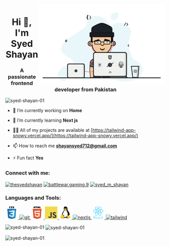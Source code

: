 <img align="right" width="400" alt="Working on Computer gif" src="./code png gif.gif">

<h1 align="center">Hi 👋, I'm Syed Shayan</h1>
<h3 align="center">A passionate frontend developer from Pakistan</h3>

<p align="left"> <img src="https://komarev.com/ghpvc/?username=syed-shayan-01&label=Profile%20views&color=0e75b6&style=flat" alt="syed-shayan-01" /> </p>

- 🔭 I’m currently working on **Home**

- 🌱 I’m currently learning **Next js**

- 👨‍💻 All of my projects are available at [https://tailwind-app-snowy.vercel.app/](https://tailwind-app-snowy.vercel.app/)

- 📫 How to reach me **shayansyed712@gmail.com**

- ⚡ Fun fact **Yes**

<h3 align="left">Connect with me:</h3>
<p align="left">
<a href="https://linkedin.com/in/thesyedshayan" target="blank"><img align="center" src="https://raw.githubusercontent.com/rahuldkjain/github-profile-readme-generator/master/src/images/icons/Social/linked-in-alt.svg" alt="thesyedshayan" height="30" width="40" /></a>
<a href="https://fb.com/battlewar.gaming.9" target="blank"><img align="center" src="https://raw.githubusercontent.com/rahuldkjain/github-profile-readme-generator/master/src/images/icons/Social/facebook.svg" alt="battlewar.gaming.9" height="30" width="40" /></a>
<a href="https://instagram.com/syed_m_shayan" target="blank"><img align="center" src="https://raw.githubusercontent.com/rahuldkjain/github-profile-readme-generator/master/src/images/icons/Social/instagram.svg" alt="syed_m_shayan" height="30" width="40" /></a>
</p>

<h3 align="left">Languages and Tools:</h3>
<p align="left"> <a href="https://www.w3schools.com/css/" target="_blank" rel="noreferrer"> <img src="https://raw.githubusercontent.com/devicons/devicon/master/icons/css3/css3-original-wordmark.svg" alt="css3" width="40" height="40"/> </a> <a href="https://git-scm.com/" target="_blank" rel="noreferrer"> <img src="https://www.vectorlogo.zone/logos/git-scm/git-scm-icon.svg" alt="git" width="40" height="40"/> </a> <a href="https://www.w3.org/html/" target="_blank" rel="noreferrer"> <img src="https://raw.githubusercontent.com/devicons/devicon/master/icons/html5/html5-original-wordmark.svg" alt="html5" width="40" height="40"/> </a> <a href="https://developer.mozilla.org/en-US/docs/Web/JavaScript" target="_blank" rel="noreferrer"> <img src="https://raw.githubusercontent.com/devicons/devicon/master/icons/javascript/javascript-original.svg" alt="javascript" width="40" height="40"/> </a> <a href="https://www.linux.org/" target="_blank" rel="noreferrer"> <img src="https://raw.githubusercontent.com/devicons/devicon/master/icons/linux/linux-original.svg" alt="linux" width="40" height="40"/> </a> <a href="https://nextjs.org/" target="_blank" rel="noreferrer"> <img src="https://cdn.worldvectorlogo.com/logos/nextjs-2.svg" alt="nextjs" width="40" height="40"/> </a> <a href="https://reactjs.org/" target="_blank" rel="noreferrer"> <img src="https://raw.githubusercontent.com/devicons/devicon/master/icons/react/react-original-wordmark.svg" alt="react" width="40" height="40"/> </a> <a href="https://tailwindcss.com/" target="_blank" rel="noreferrer"> <img src="https://www.vectorlogo.zone/logos/tailwindcss/tailwindcss-icon.svg" alt="tailwind" width="40" height="40"/> </a> </p>

<p><img align="left" src="https://github-readme-stats.vercel.app/api/top-langs?username=syed-shayan-01&show_icons=true&locale=en&layout=compact" alt="syed-shayan-01" /></p>

<p>&nbsp;<img align="center" src="https://github-readme-stats.vercel.app/api?username=syed-shayan-01&show_icons=true&locale=en" alt="syed-shayan-01" /></p>

<p><img align="center" src="https://github-readme-streak-stats.herokuapp.com/?user=syed-shayan-01&" alt="syed-shayan-01" /></p>

